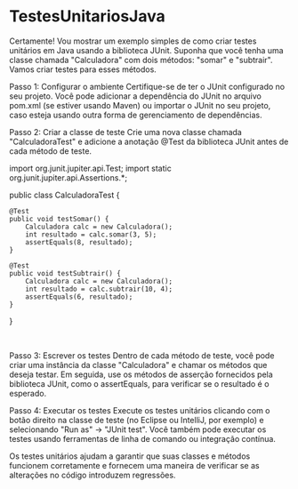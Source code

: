 # TestesUnitariosJava

<p>
  Certamente! Vou mostrar um exemplo simples de como criar testes unitários em Java usando a biblioteca JUnit. Suponha que você tenha uma classe chamada "Calculadora" com dois métodos: "somar" e "subtrair". Vamos criar testes para esses métodos.

Passo 1: Configurar o ambiente
Certifique-se de ter o JUnit configurado no seu projeto. Você pode adicionar a dependência do JUnit no arquivo pom.xml (se estiver usando Maven) ou importar o JUnit no seu projeto, caso esteja usando outra forma de gerenciamento de dependências.

Passo 2: Criar a classe de teste
Crie uma nova classe chamada "CalculadoraTest" e adicione a anotação @Test da biblioteca JUnit antes de cada método de teste.
</p>

import org.junit.jupiter.api.Test;
import static org.junit.jupiter.api.Assertions.*;

public class CalculadoraTest {
    
    @Test
    public void testSomar() {
        Calculadora calc = new Calculadora();
        int resultado = calc.somar(3, 5);
        assertEquals(8, resultado);
    }

    @Test
    public void testSubtrair() {
        Calculadora calc = new Calculadora();
        int resultado = calc.subtrair(10, 4);
        assertEquals(6, resultado);
    }
}

</br>
<p>
  Passo 3: Escrever os testes
Dentro de cada método de teste, você pode criar uma instância da classe "Calculadora" e chamar os métodos que deseja testar. Em seguida, use os métodos de asserção fornecidos pela biblioteca JUnit, como o assertEquals, para verificar se o resultado é o esperado.

Passo 4: Executar os testes
Execute os testes unitários clicando com o botão direito na classe de teste (no Eclipse ou IntelliJ, por exemplo) e selecionando "Run as" -> "JUnit test". Você também pode executar os testes usando ferramentas de linha de comando ou integração contínua.

Os testes unitários ajudam a garantir que suas classes e métodos funcionem corretamente e fornecem uma maneira de verificar se as alterações no código introduzem regressões.
</p>
